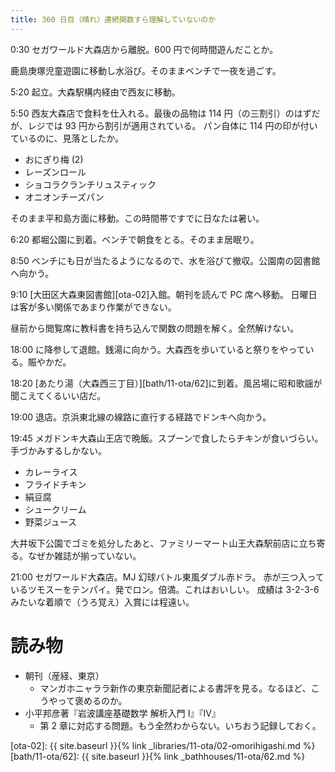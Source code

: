 ```yaml
---
title: 360 日目（晴れ）連続関数すら理解していないのか
---
```


0:30 セガワールド大森店から離脱。600 円で何時間遊んだことか。

鹿島庚塚児童遊園に移動し水浴び。そのままベンチで一夜を過ごす。

5:20 起立。大森駅構内経由で西友に移動。

5:50 西友大森店で食料を仕入れる。最後の品物は 114 円（の三割引）のはずだが、レジでは 93 円から割引が適用されている。
パン自体に 114 円の印が付いているのに、見落としたか。

* おにぎり梅 (2)
* レーズンロール
* ショコラクランチリュスティック
* オニオンチーズパン

そのまま平和島方面に移動。この時間帯ですでに日なたは暑い。

6:20 都堀公園に到着。ベンチで朝食をとる。そのまま居眠り。

8:50 ベンチにも日が当たるようになるので、水を浴びて撤収。公園南の図書館へ向かう。

9:10 [大田区大森東図書館][ota-02]入館。朝刊を読んで PC 席へ移動。
日曜日は客が多い関係であまり作業ができない。

昼前から閲覧席に教科書を持ち込んで関数の問題を解く。全然解けない。

18:00 に降参して退館。銭湯に向かう。大森西を歩いていると祭りをやっている。賑やかだ。

18:20 [あたり湯（大森西三丁目）][bath/11-ota/62]に到着。風呂場に昭和歌謡が聞こえてくるいい店だ。

19:00 退店。京浜東北線の線路に直行する経路でドンキへ向かう。

19:45 メガドンキ大森山王店で晩飯。スプーンで食したらチキンが食いづらい。手づかみするしかない。

* カレーライス
* フライドチキン
* 絹豆腐
* シュークリーム
* 野菜ジュース

大井坂下公園でゴミを処分したあと、ファミリーマート山王大森駅前店に立ち寄る。なぜか雑誌が揃っていない。

21:00 セガワールド大森店。MJ 幻球バトル東風ダブル赤ドラ。
赤が三つ入っているツモスーをテンパイ。発でロン。倍満。これはおいしい。
成績は 3-2-3-6 みたいな着順で（うろ覚え）入賞には程遠い。

# 読み物

* 朝刊（産経、東京）
  * マンガホニャララ新作の東京新聞記者による書評を見る。なるほど、こうやって褒めるのか。
* 小平邦彦著『岩波講座基礎数学 解析入門 I』『IV』
  * 第 2 章に対応する問題。もう全然わからない。いちおう記録しておく。

[ota-02]: {{ site.baseurl }}{% link _libraries/11-ota/02-omorihigashi.md %}
[bath/11-ota/62]: {{ site.baseurl }}{% link _bathhouses/11-ota/62.md %}
